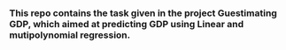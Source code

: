### This repo contains the task given in the project Guestimating GDP, which aimed at predicting GDP using Linear and mutipolynomial regression.
